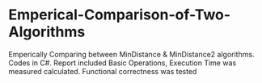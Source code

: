 # Emperical-Comparison-of-Two-Algorithms
Emperically Comparing between MinDistance & MinDistance2 algorithms. Codes in C#. Report included
Basic Operations, Execution Time was measured calculated.
Functional correctness was tested

